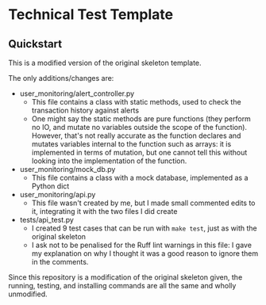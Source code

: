 # Technical Test Template

## Quickstart

This is a modified version of the original skeleton template.

The only additions/changes are:

- user_monitoring/alert_controller.py
  - This file contains a class with static methods, used to check the transaction history against alerts
  - One might say the static methods are pure functions (they perform no IO, and mutate no variables outside the scope of the function). However, that's not really accurate as the function declares and mutates variables internal to the function such as arrays: it is implemented in terms of mutation, but one cannot tell this without looking into the implementation of the function.
- user_monitoring/mock_db.py
  - This file contains a class with a mock database, implemented as a Python dict
- user_monitoring/api.py
  - This file wasn't created by me, but I made small commented edits to it, integrating it with the two files I did create
- tests/api_test.py
  - I created 9 test cases that can be run with `make test`, just as with the original skeleton
  - I ask not to be penalised for the Ruff lint warnings in this file: I gave my explanation on why I thought it was a good reason to ignore them in the comments.

Since this repository is a modification of the original skeleton given, the running, testing, and installing commands are all the same and wholly unmodified.

